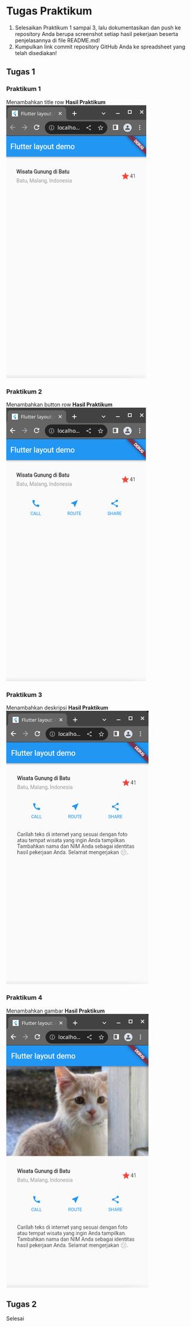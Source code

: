 # Tugas Praktikum

1. Selesaikan Praktikum 1 sampai 3, lalu dokumentasikan dan push ke repository Anda berupa screenshot setiap hasil pekerjaan beserta penjelasannya di file README.md!
2. Kumpulkan link commit repository GitHub Anda ke spreadsheet yang telah disediakan!

## Tugas 1

### Praktikum 1

Menambahkan title row
**Hasil Praktikum**
![Alt text](image.png)

### Praktikum 2

Menambahkan button row
**Hasil Praktikum**
![Alt text](image-1.png)

### Praktikum 3

Menambahkan deskripsi
**Hasil Praktikum**
![Alt text](image-2.png)

### Praktikum 4

Menambahkan gambar
**Hasil Praktikum**
![Alt text](image-3.png)

## Tugas 2

Selesai
